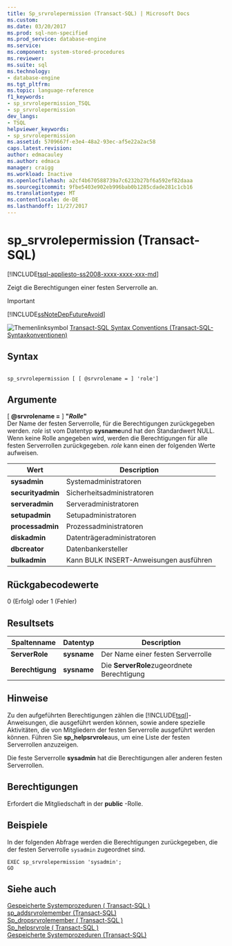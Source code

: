 ```yaml
---
title: Sp_srvrolepermission (Transact-SQL) | Microsoft Docs
ms.custom: 
ms.date: 03/20/2017
ms.prod: sql-non-specified
ms.prod_service: database-engine
ms.service: 
ms.component: system-stored-procedures
ms.reviewer: 
ms.suite: sql
ms.technology:
- database-engine
ms.tgt_pltfrm: 
ms.topic: language-reference
f1_keywords:
- sp_srvrolepermission_TSQL
- sp_srvrolepermission
dev_langs:
- TSQL
helpviewer_keywords:
- sp_srvrolepermission
ms.assetid: 5709667f-e3e4-48a2-93ec-af5e22a2ac58
caps.latest.revision: 
author: edmacauley
ms.author: edmaca
manager: craigg
ms.workload: Inactive
ms.openlocfilehash: a2cf4b670588739a7c6232b27bf6a592ef82daaa
ms.sourcegitcommit: 9fbe5403e902eb996bab0b1285cdade281c1cb16
ms.translationtype: MT
ms.contentlocale: de-DE
ms.lasthandoff: 11/27/2017
---
```

# <a name="spsrvrolepermission-transact-sql"></a>sp_srvrolepermission (Transact-SQL)
[!INCLUDE[tsql-appliesto-ss2008-xxxx-xxxx-xxx-md](../../includes/tsql-appliesto-ss2008-xxxx-xxxx-xxx-md.md)]

  Zeigt die Berechtigungen einer festen Serverrolle an.  
  
> [!IMPORTANT]  
>  [!INCLUDE[ssNoteDepFutureAvoid](../../includes/ssnotedepfutureavoid-md.md)]  
  
 ![Themenlinksymbol](../../database-engine/configure-windows/media/topic-link.gif "Topic link icon") [Transact-SQL Syntax Conventions (Transact-SQL-Syntaxkonventionen)](../../t-sql/language-elements/transact-sql-syntax-conventions-transact-sql.md)  
  
## <a name="syntax"></a>Syntax  
  
```  
  
sp_srvrolepermission [ [ @srvrolename = ] 'role']  
```  
  
## <a name="arguments"></a>Argumente  
 [  **@srvrolename =** ] **"***Rolle***"**  
 Der Name der festen Serverrolle, für die Berechtigungen zurückgegeben werden. *role* ist vom Datentyp **sysname**und hat den Standardwert NULL. Wenn keine Rolle angegeben wird, werden die Berechtigungen für alle festen Serverrollen zurückgegeben. *role* kann einen der folgenden Werte aufweisen.  
  
|Wert|Description|  
|-----------|-----------------|  
|**sysadmin**|Systemadministratoren|  
|**securityadmin**|Sicherheitsadministratoren|  
|**serveradmin**|Serveradministratoren|  
|**setupadmin**|Setupadministratoren|  
|**processadmin**|Prozessadministratoren|  
|**diskadmin**|Datenträgeradministratoren|  
|**dbcreator**|Datenbankersteller|  
|**bulkadmin**|Kann BULK INSERT-Anweisungen ausführen|  
  
## <a name="return-code-values"></a>Rückgabecodewerte  
 0 (Erfolg) oder 1 (Fehler)  
  
## <a name="result-sets"></a>Resultsets  
  
|Spaltenname|Datentyp|Description|  
|-----------------|---------------|-----------------|  
|**ServerRole**|**sysname**|Der Name einer festen Serverrolle|  
|**Berechtigung**|**sysname**|Die **ServerRole**zugeordnete Berechtigung|  
  
## <a name="remarks"></a>Hinweise  
 Zu den aufgeführten Berechtigungen zählen die [!INCLUDE[tsql](../../includes/tsql-md.md)]-Anweisungen, die ausgeführt werden können, sowie andere spezielle Aktivitäten, die von Mitgliedern der festen Serverrolle ausgeführt werden können. Führen Sie **sp_helpsrvrole**aus, um eine Liste der festen Serverrollen anzuzeigen.  
  
 Die feste Serverrolle **sysadmin** hat die Berechtigungen aller anderen festen Serverrollen.  
  
## <a name="permissions"></a>Berechtigungen  
 Erfordert die Mitgliedschaft in der **public** -Rolle.  
  
## <a name="examples"></a>Beispiele  
 In der folgenden Abfrage werden die Berechtigungen zurückgegeben, die der festen Serverrolle `sysadmin` zugeordnet sind.  
  
```  
EXEC sp_srvrolepermission 'sysadmin';  
GO  
```  
  
## <a name="see-also"></a>Siehe auch  
 [Gespeicherte Systemprozeduren &#40; Transact-SQL &#41;](../../relational-databases/system-stored-procedures/security-stored-procedures-transact-sql.md)   
 [sp_addsrvrolemember &#40;Transact-SQL&#41;](../../relational-databases/system-stored-procedures/sp-addsrvrolemember-transact-sql.md)   
 [Sp_dropsrvrolemember &#40; Transact-SQL &#41;](../../relational-databases/system-stored-procedures/sp-dropsrvrolemember-transact-sql.md)   
 [Sp_helpsrvrole &#40; Transact-SQL &#41;](../../relational-databases/system-stored-procedures/sp-helpsrvrole-transact-sql.md)   
 [Gespeicherte Systemprozeduren &#40;Transact-SQL&#41;](../../relational-databases/system-stored-procedures/system-stored-procedures-transact-sql.md)  
  
  
